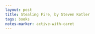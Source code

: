 ```yaml
---
layout: post
title: Stealing Fire, by Steven Kotler
tags: books
notes-marker: active-with-caret
---
```

